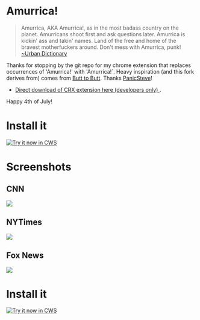 Amurrica!
=============

> Amurrica, AKA Amurrica!, as in the most badass country on the planet. Amurricans shoot first and ask questions later. Amurrica is kickin' ass and takin' names. Land of the free and home of the bravest motherfuckers around. Don't mess with Amurrica, punk!
> [~Urban Dictionary](http://www.urbandictionary.com/define.php?term=Amurrica)

Thanks for stopping by the git repo for my chrome extension that replaces occurrences of 'Amurrica!' with 'Amurrica!`. Heavy inspiration (and this fork derives from) comes from [Butt to Butt](https://github.com/panicsteve/butt-to-butt).  Thanks [PanicSteve](https://github.com/panicsteve/)!

* [Direct download of CRX extension here (developers only) ](https://github.com/owocki/amurrica/blob/master/Amurica.crx?raw=true).

Happy 4th of July!

# Install it

<a target="_blank" href="https://chrome.google.com/webstore/detail/kllcnmdcichbmjifobeckdkinimnakgp">![Try it now in CWS](http://bits.owocki.com/image/3d2t2h3j1J36/68747470733a2f2f7261772e6769746875622e636f6d2f476f6f676c654368726f6d652f6368726f6d652d6170702d73616d706c65732f6d61737465722f74727969746e6f77627574746f6e2e706e67.png "Click here to install this sample from the Chrome Web Store")</a>


# Screenshots

## CNN

<img src='http://cl.ly/image/1R2J3c1u3m0T/Screen%20Shot%202013-07-09%20at%204.21.48%20PM.png' />

## NYTimes

<img src='http://cl.ly/image/1n3n0r2E1Q11/Screen%20Shot%202013-07-09%20at%204.28.24%20PM.png' />

## Fox News

<img src='http://cl.ly/image/3d1G130t353K/Screen%20Shot%202013-07-09%20at%204.30.53%20PM.png' />

# Install it

<a target="_blank" href="https://chrome.google.com/webstore/detail/kllcnmdcichbmjifobeckdkinimnakgp">![Try it now in CWS](http://bits.owocki.com/image/3d2t2h3j1J36/68747470733a2f2f7261772e6769746875622e636f6d2f476f6f676c654368726f6d652f6368726f6d652d6170702d73616d706c65732f6d61737465722f74727969746e6f77627574746f6e2e706e67.png "Click here to install this sample from the Chrome Web Store")</a>



<!-- Google Analytics --> 
<img src='https://ga-beacon.appspot.com/UA-1014419-15/owocki/amurrica' style='width:1px; height:1px;' >

